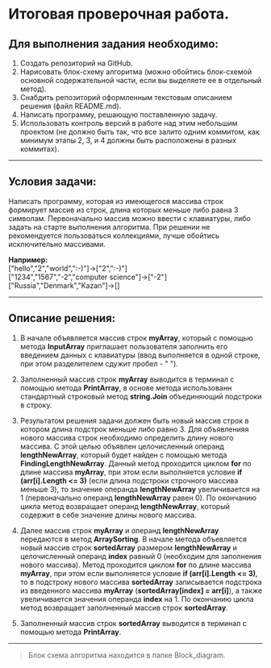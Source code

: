 # **Итоговая проверочная работа.**

## **Для выполнения задания необходимо:**
1. Создать репозиторий на GitHub.
2. Нарисовать блок-схему алгоритма (можно обойтись блок-схемой основной содержательной части, если вы выделяете ее в отдельный метод).
3. Снабдить репозиторий оформленным текстовым описанием решения (файл README.md).
4. Написать программу, решающую поставленную задачу.
5. Использовать контроль версий в работе над этим небольшим проектом (не должно быть так, что все залито одним коммитом, как минимум этапы 2, 3, и 4 должны быть расположены в разных коммитах).
---
## **Условия задачи:**
Написать программу, которая из имеющегося массива строк формирует массив из строк, длина которых меньше либо равна 3 символам. Первоначально массив можно ввести с клавиатуры, либо задать на старте выполнения алгоритма. При решении не рекомендуется пользоваться коллекциями, лучше обойтись исключительно массивами.

**Например:**   
["hello","2","world",":-)"]->["2",":-)"]       
["1234","1567","-2","computer science"]->["-2"]     
["Russia","Denmark","Kazan"]->[]

---
## **Описание решения:**
1. В начале объявляется массив строк **myArray**, который с помощью метода **InputArray** приглашает пользователя заполнить его введением данных с клавиатуры (ввод выполняется в одной строке, при этом разделителем сдужит пробел - " ").

2. Заполненный массив строк **myArray** выводится в терминал с помощью метода **PrintArray**, в основе метода использованн стандартный строковый метод **string.Join** объединяющий подстроки в строку.

3. Результатом решения задачи должен быть новый массив строк в котором длина подстрок меньше либо равно 3. Для объявленияя нового массива строк необходимо определить длину нового массива. С этой целью объявлен целочисленный операнд **lengthNewArray**, который будет найден с помощью метода **FindingLengthNewArray**. Данный метод проходится циклом **for** по длине массива **myArray**, при этом если выполняется условие **if (arr[i].Length <= 3)** (если длина подстроки строчного массива меньше 3), то значение операнда **lengthNewArray** увеличивается на 1 (первоначально операнд **lengthNewArray** равен 0). По окончанию цикла метод возвращает операнд **lengthNewArray**, который содержит в себе значение длины нового массива.

4. Далее массив строк **myArray** и операнд **lengthNewArray** передаются в метод **ArraySorting**. В начале метода объевляется новый массив строк **sortedArray** размером **lengthNewArray** и целочисленный операнд **index** равный 0 (необходим для заполнения нового массива). Метод проходится циклом **for** по длине массива **myArray**, при этом если выполняется условие **if (arr[i].Length <= 3)**, то в подстроку нового массива **sortedArray** записывается подстрока из введенного массива **myArray** (**sortedArray[index] = arr[i]**), а также увеличивается значения операнда **index** на 1. По окончанию цикла метод возвращает заполненный массив строк **sortedArray**.

5. Заполненный массив строк **sortedArray** выводится в терминал с помощью метода **PrintArray**.

---
>Блок схема алгоритма находится в папке Block_diagram.